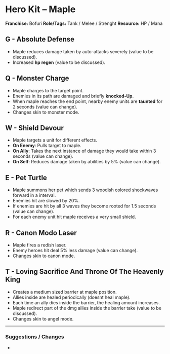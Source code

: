# Hero Kit – Maple

**Franchise:** Bofuri
**Role/Tags:** Tank / Melee / Strenght 
**Resource:** HP / Mana

## G - Absolute Defense
- Maple reduces damage taken by auto-attacks severely (value to be discussed).
- Increased **hp regen** (value to be discussed).

## Q - Monster Charge 
- Maple charges to the target point.
- Enemies in its path are damaged and briefly **knocked-Up**.
- When maple reaches the end point, nearby enemy units are **taunted** for 2 seconds (value can change).
- Changes skin to monster mode.

## W - Shield Devour
- Maple targets a unit for different effects.
- **On Enemy**: Pulls target to maple.
- **On Ally**: Takes the next instance of damage they would take within 3 seconds (value can change).
- **On Self**: Reduces damage taken by abilities by 5% (value can change).

## E - Pet Turtle
- Maple summons her pet which sends 3 woodish colored shockwaves forward in a interval.
- Enemies hit are slowed by 20%.
- If enemies are hit by all 3 waves they become rooted for 1.5 seconds (value can change).
- For each enemy unit hit maple receives a very small shield.

## R - Canon Modo Laser 
- Maple fires a redish laser.
- Enemy heroes hit deal 5% less damage (value can change).
- Changes skin to canon mode.

## T - Loving Sacrifice And Throne Of The Heavenly King
- Creates a medium sized barrier at maple position.
- Allies inside are healed periodically (doesnt heal maple).
- Each time an ally dies inside the barrier, the healing amount increases.
- Maple redirect part of the dmg allies inside the barrier take (value to be discussed).
- Changes skin to angel mode.

---

### Suggestions / Changes
- <your notes here>